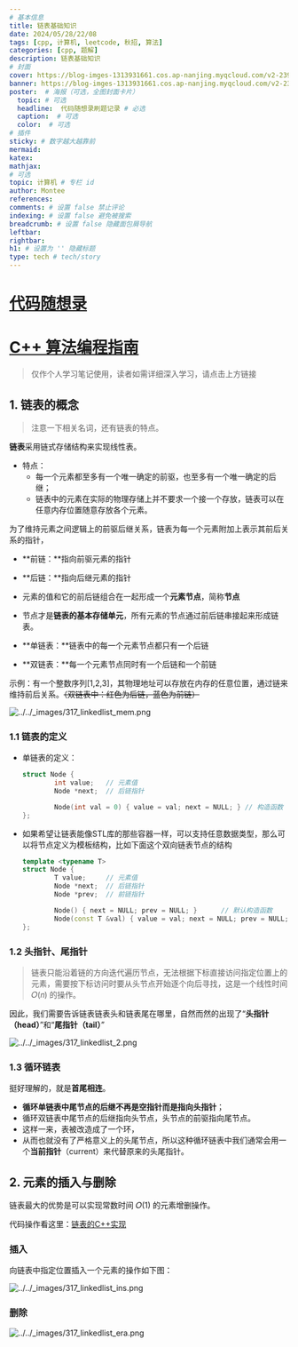 ```yaml
---
# 基本信息
title: 链表基础知识
date: 2024/05/28/22/08
tags: [cpp, 计算机, leetcode, 秋招, 算法]
categories: [cpp, 题解]
description: 链表基础知识
# 封面
cover: https://blog-imges-1313931661.cos.ap-nanjing.myqcloud.com/v2-239662070cf2381e66413bc42f001a64_r.jpg.png
banner: https://blog-imges-1313931661.cos.ap-nanjing.myqcloud.com/v2-239662070cf2381e66413bc42f001a64_r.jpg.png
poster:  # 海报（可选，全图封面卡片）
  topic: # 可选
  headline:  代码随想录刷题记录 # 必选
  caption:  # 可选
  color:  # 可选
# 插件
sticky: # 数字越大越靠前
mermaid:
katex: 
mathjax: 
# 可选
topic: 计算机 # 专栏 id
author: Montee
references:
comments: # 设置 false 禁止评论
indexing: # 设置 false 避免被搜索
breadcrumb: # 设置 false 隐藏面包屑导航
leftbar: 
rightbar:
h1: # 设置为 '' 隐藏标题
type: tech # tech/story
---
```


# [代码随想录](https://programmercarl.com/链表理论基础.html#链表的类型)

# [C++ 算法编程指南](https://majorli.github.io/algo_guide/index.html)

> 仅作个人学习笔记使用，读者如需详细深入学习，请点击上方链接

## 1. 链表的概念

> 注意一下相关名词，还有链表的特点。

**链表**采用链式存储结构来实现线性表。

* 特点：
  * 每一个元素都至多有一个唯一确定的前驱，也至多有一个唯一确定的后继；
  * 链表中的元素在实际的物理存储上并不要求一个接一个存放，链表可以在任意内存位置随意存放各个元素。

为了维持元素之间逻辑上的前驱后继关系，链表为每一个元素附加上表示其前后关系的指针，

* **前链：**指向前驱元素的指针
* **后链：**指向后继元素的指针
* 元素的值和它的前后链组合在一起形成一个**元素节点**，简称**节点**
* 节点才是**链表的基本存储单元**，所有元素的节点通过前后链串接起来形成链表。



* **单链表：**链表中的每一个元素节点都只有一个后链
* **双链表：**每一个元素节点同时有一个后链和一个前链

示例：有一个整数序列[1,2,3]，其物理地址可以存放在内存的任意位置，通过链来维持前后关系。~~（双链表中：红色为后链，蓝色为前链）~~

![../../_images/317_linkedlist_mem.png](https://blog-imges-1313931661.cos.ap-nanjing.myqcloud.com/317_linkedlist_mem.png)

### 1.1 链表的定义

* 单链表的定义：

  ```cpp
  struct Node {
          int value;   // 元素值
          Node *next;  // 后链指针
  
          Node(int val = 0) { value = val; next = NULL; } // 构造函数
  };
  ```

* 如果希望让链表能像STL库的那些容器一样，可以支持任意数据类型，那么可以将节点定义为模板结构，比如下面这个双向链表节点的结构

  ```cpp
  template <typename T>
  struct Node {
          T value;     // 元素值
          Node *next;  // 后链指针
          Node *prev;  // 前链指针
  
          Node() { next = NULL; prev = NULL; }      // 默认构造函数
          Node(const T &val) { value = val; next = NULL; prev = NULL; }  // 指定元素值的构造函数
  };
  ```



### 1.2 头指针、尾指针

> 链表只能沿着链的方向迭代遍历节点，无法根据下标直接访问指定位置上的元素，需要按下标访问时要从头节点开始逐个向后寻找，这是一个线性时间 𝑂(𝑛) 的操作。

因此，我们需要告诉链表链表头和链表尾在哪里，自然而然的出现了“**头指针（head）**”和“**尾指针（tail）**”

![../../_images/317_linkedlist_2.png](https://blog-imges-1313931661.cos.ap-nanjing.myqcloud.com/317_linkedlist_2.png)

### 1.3 循环链表

挺好理解的，就是**首尾相连**。

* **循环单链表中尾节点的后继不再是空指针而是指向头指针**；
* 循环双链表中尾节点的后继指向头节点，头节点的前驱指向尾节点。
* 这样一来，表被改造成了一个环，
* 从而也就没有了严格意义上的头尾节点，所以这种循环链表中我们通常会用一个**当前指针**（current）来代替原来的头尾指针。

## 2. 元素的插入与删除

链表最大的优势是可以实现常数时间 𝑂(1) 的元素增删操作。

代码操作看这里：[链表的C++实现](https://majorli.github.io/algo_guide/ch03/sec01/318_linkedlist_2.html)

### 插入

向链表中指定位置插入一个元素的操作如下图：

![../../_images/317_linkedlist_ins.png](https://majorli.github.io/algo_guide/_images/317_linkedlist_ins.png)

### 删除

![../../_images/317_linkedlist_era.png](https://majorli.github.io/algo_guide/_images/317_linkedlist_era.png)

